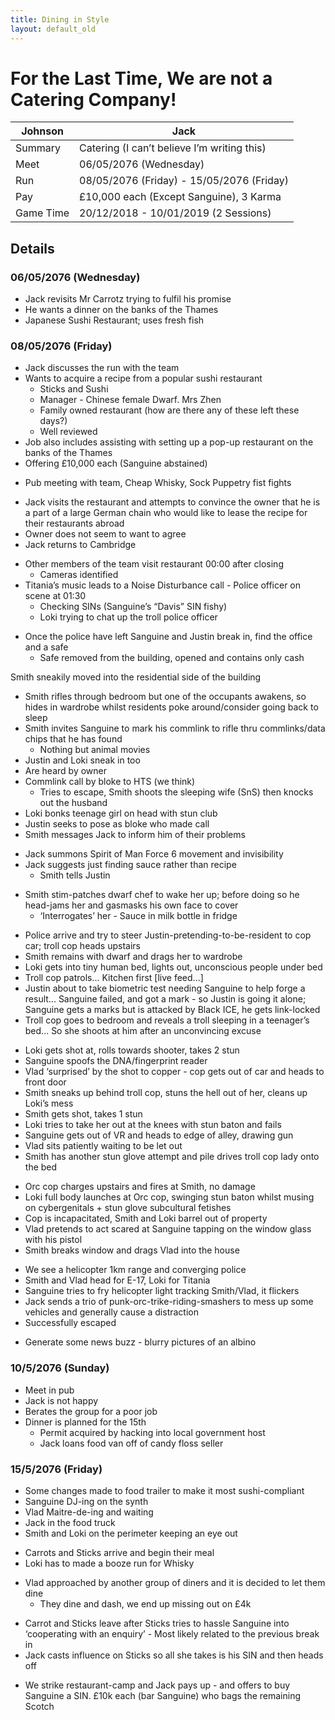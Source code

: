 ```yaml
---
title: Dining in Style
layout: default_old
---
```


# For the Last Time, We are not a Catering Company!

| Johnson   | Jack                                        |
| --------- | ------------------------------------------- |
| Summary   | Catering (I can’t believe I’m writing this) |
| Meet      | 06/05/2076 (Wednesday)                      |
| Run       | 08/05/2076 (Friday) - 15/05/2076 (Friday)   |
| Pay       | £10,000 each (Except Sanguine), 3 Karma     |
| Game Time | 20/12/2018 - 10/01/2019 (2 Sessions)        |

## Details  

### 06/05/2076 (Wednesday)

- Jack revisits Mr Carrotz trying to fulfil his promise
- He wants a dinner on the banks of the Thames
- Japanese Sushi Restaurant; uses fresh fish

### 08/05/2076 (Friday)

- Jack discusses the run with the team
- Wants to acquire a recipe from a popular sushi restaurant
	- Sticks and Sushi
	- Manager - Chinese female Dwarf. Mrs Zhen
	- Family owned restaurant (how are there any of these left these days?)
	- Well reviewed
- Job also includes assisting with setting up a pop-up restaurant on the banks of the Thames
- Offering £10,000 each (Sanguine abstained)

<!-- -->

- Pub meeting with team, Cheap Whisky, Sock Puppetry fist fights

<!-- -->

- Jack visits the restaurant and attempts to convince the owner that he is a part of a large German chain who would like to lease the recipe for their restaurants abroad
- Owner does not seem to want to agree
- Jack returns to Cambridge

<!-- -->

- Other members of the team visit restaurant 00:00 after closing
	- Cameras identified
- Titania’s music leads to a Noise Disturbance call  - Police officer on scene at 01:30
	- Checking SINs (Sanguine’s “Davis” SIN fishy)
	- Loki trying to chat up the troll police officer

<!-- -->

- Once the police have left Sanguine and Justin break in, find the office and a safe
	- Safe removed from the building, opened and contains only cash

Smith sneakily moved into the residential side of the building
- Smith rifles through bedroom but one of the occupants awakens, so hides in wardrobe whilst residents poke around/consider going back to sleep
- Smith invites Sanguine to mark his commlink to rifle thru commlinks/data chips that he has found
	- Nothing but animal movies
- Justin and Loki sneak in too
- Are heard by owner
- Commlink call by bloke to HTS (we think)
	- Tries to escape, Smith shoots the sleeping wife (SnS) then knocks out the husband
- Loki bonks teenage girl on head with stun club
- Justin seeks to pose as bloke who made call
- Smith messages Jack to inform him of their problems

<!-- -->

- Jack summons Spirit of Man Force 6 movement and invisibility
- Jack suggests just finding sauce rather than recipe
	- Smith tells Justin

<!-- -->

- Smith stim-patches dwarf chef to wake her up; before doing so he head-jams her and gasmasks his own face to cover
	- ‘Interrogates’ her - Sauce in milk bottle in fridge

<!-- -->

- Police arrive and try to steer Justin-pretending-to-be-resident to cop car; troll cop heads upstairs
- Smith remains with dwarf and drags her to wardrobe
- Loki gets into tiny human bed, lights out, unconscious people under bed
- Troll cop patrols... Kitchen first [live feed...]
- Justin about to take biometric test needing Sanguine to help forge a result... Sanguine failed, and got a mark - so Justin is going it alone; Sanguine gets a marks but is attacked by Black ICE, he gets link-locked
- Troll cop goes to bedroom and reveals a troll sleeping in a teenager’s bed... So she shoots at him after an unconvincing excuse

<!-- -->

- Loki gets shot at, rolls towards shooter, takes 2 stun
- Sanguine spoofs the DNA/fingerprint reader
- Vlad ‘surprised’ by the shot to copper - cop gets out of car and heads to front door
- Smith sneaks up behind troll cop, stuns the hell out of her, cleans up Loki’s mess
- Smith gets shot, takes 1 stun
- Loki tries to take her out at the knees with stun baton and fails
- Sanguine gets out of VR and heads to edge of alley, drawing gun
- Vlad sits patiently waiting to be let out
- Smith has another stun glove attempt and pile drives troll cop lady onto the bed

<!-- -->

- Orc cop charges upstairs and fires at Smith, no damage
- Loki full body launches at Orc cop, swinging stun baton whilst musing on cybergenitals + stun glove subcultural fetishes
- Cop is incapacitated, Smith and Loki barrel out of property
- Vlad pretends to act scared at Sanguine tapping on the window glass with his pistol
- Smith breaks window and drags Vlad into the house

<!-- -->

- We see a helicopter 1km range and converging police
- Smith and Vlad head for E-17, Loki for Titania
- Sanguine tries to fry helicopter light tracking Smith/Vlad, it flickers
- Jack sends a trio of punk-orc-trike-riding-smashers to mess up some vehicles and generally cause a distraction
- Successfully escaped

<!-- -->

- Generate some news buzz - blurry pictures of an albino

### 10/5/2076 (Sunday)

- Meet in pub
- Jack is not happy
- Berates the group for a poor job
- Dinner is planned for the 15th
	- Permit acquired by hacking into local government host
	- Jack loans food van off of candy floss seller

### 15/5/2076 (Friday)

- Some changes made to food trailer to make it most sushi-compliant
- Sanguine DJ-ing on the synth
- Vlad Maitre-de-ing and waiting
- Jack in the food truck
- Smith and Loki on the perimeter keeping an eye out

<!-- -->

- Carrots and Sticks arrive and begin their meal
- Loki has to made a booze run for Whisky

<!-- -->

- Vlad approached by another group of diners and it is decided to let them dine
	- They dine and dash, we end up missing out on £4k

<!-- -->

- Carrot and Sticks leave after Sticks tries to hassle Sanguine into ‘cooperating with an enquiry’ - Most likely related to the previous break in
- Jack casts influence on Sticks so all she takes is his SIN and then heads off

<!-- -->

- We strike restaurant-camp and Jack pays up - and offers to buy Sanguine a SIN. £10k each (bar Sanguine) who bags the remaining Scotch
